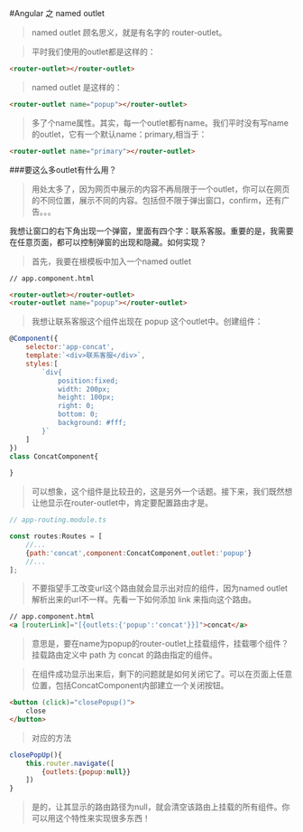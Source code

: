 #Angular 之 named outlet

>named outlet 顾名思义，就是有名字的 router-outlet。

> 平时我们使用的outlet都是这样的：

```html
<router-outlet></router-outlet>
```

> named outlet 是这样的：

```html
<router-outlet name="popup"></router-outlet>
```

> 多了个name属性。其实，每一个outlet都有name。我们平时没有写name的outlet，它有一个默认name：primary,相当于：

```html
<router-outlet name="primary"></router-outlet>
```

###要这么多outlet有什么用？

> 用处太多了，因为网页中展示的内容不再局限于一个outlet，你可以在网页的不同位置，展示不同的内容。包括但不限于弹出窗口，confirm，还有广告。。。

我想让窗口的右下角出现一个弹窗，里面有四个字：联系客服。重要的是，我需要在任意页面，都可以控制弹窗的出现和隐藏。如何实现？

> 首先，我要在根模板中加入一个named outlet

```html
// app.component.html

<router-outlet></router-outlet>
<router-outlet name="popup"></router-outlet>
```

> 我想让联系客服这个组件出现在 popup 这个outlet中。创建组件：

```js
@Component({
    selector:'app-concat',
    template:`<div>联系客服</div>`,
    styles:[
        `div{
			position:fixed;
			width: 200px;
			height: 100px;
			right: 0;
			bottom: 0;
			background: #fff;
		}`
    ]
})
class ConcatComponent{
    
}
```

> 可以想象，这个组件是比较丑的，这是另外一个话题。接下来，我们既然想让他显示在router-outlet中，肯定要配置路由才是。

```js
// app-routing.module.ts

const routes:Routes = [
    //...
    {path:'concat',component:ConcatComponent,outlet:'popup'}
    //...
];
```

> 不要指望手工改变url这个路由就会显示出对应的组件，因为named outlet解析出来的url不一样。先看一下如何添加 link 来指向这个路由。

```html
// app.component.html
<a [routerLink]="[{outlets:{'popup':'concat'}}]">concat</a>
```

> 意思是，要在name为popup的router-outlet上挂载组件，挂载哪个组件？挂载路由定义中 path 为 concat 的路由指定的组件。



> 在组件成功显示出来后，剩下的问题就是如何关闭它了。可以在页面上任意位置，包括ConcatComponent内部建立一个关闭按钮。

```html
<button (click)="closePopup()">
    close
</button>
```

> 对应的方法

```js
closePopUp(){
    this.router.navigate([
        {outlets:{popup:null}}
    ])
}
```

> 是的，让其显示的路由路径为null，就会清空该路由上挂载的所有组件。你可以用这个特性来实现很多东西！
